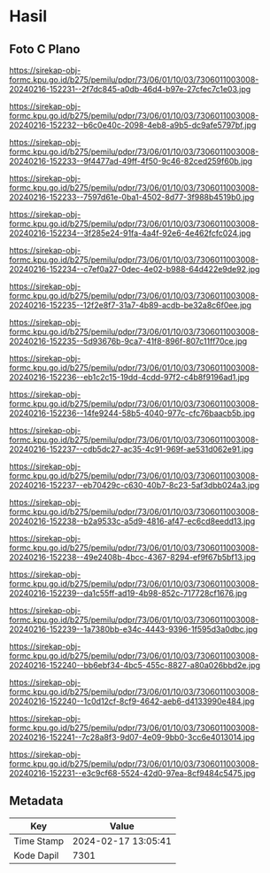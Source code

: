 # Hasil

## Foto C Plano

https://sirekap-obj-formc.kpu.go.id/b275/pemilu/pdpr/73/06/01/10/03/7306011003008-20240216-152231--2f7dc845-a0db-46d4-b97e-27cfec7c1e03.jpg

https://sirekap-obj-formc.kpu.go.id/b275/pemilu/pdpr/73/06/01/10/03/7306011003008-20240216-152232--b6c0e40c-2098-4eb8-a9b5-dc9afe5797bf.jpg

https://sirekap-obj-formc.kpu.go.id/b275/pemilu/pdpr/73/06/01/10/03/7306011003008-20240216-152233--9f4477ad-49ff-4f50-9c46-82ced259f60b.jpg

https://sirekap-obj-formc.kpu.go.id/b275/pemilu/pdpr/73/06/01/10/03/7306011003008-20240216-152233--7597d61e-0ba1-4502-8d77-3f988b4519b0.jpg

https://sirekap-obj-formc.kpu.go.id/b275/pemilu/pdpr/73/06/01/10/03/7306011003008-20240216-152234--3f285e24-91fa-4a4f-92e6-4e462fcfc024.jpg

https://sirekap-obj-formc.kpu.go.id/b275/pemilu/pdpr/73/06/01/10/03/7306011003008-20240216-152234--c7ef0a27-0dec-4e02-b988-64d422e9de92.jpg

https://sirekap-obj-formc.kpu.go.id/b275/pemilu/pdpr/73/06/01/10/03/7306011003008-20240216-152235--12f2e8f7-31a7-4b89-acdb-be32a8c6f0ee.jpg

https://sirekap-obj-formc.kpu.go.id/b275/pemilu/pdpr/73/06/01/10/03/7306011003008-20240216-152235--5d93676b-9ca7-41f8-896f-807c11ff70ce.jpg

https://sirekap-obj-formc.kpu.go.id/b275/pemilu/pdpr/73/06/01/10/03/7306011003008-20240216-152236--eb1c2c15-19dd-4cdd-97f2-c4b8f9196ad1.jpg

https://sirekap-obj-formc.kpu.go.id/b275/pemilu/pdpr/73/06/01/10/03/7306011003008-20240216-152236--14fe9244-58b5-4040-977c-cfc76baacb5b.jpg

https://sirekap-obj-formc.kpu.go.id/b275/pemilu/pdpr/73/06/01/10/03/7306011003008-20240216-152237--cdb5dc27-ac35-4c91-969f-ae531d062e91.jpg

https://sirekap-obj-formc.kpu.go.id/b275/pemilu/pdpr/73/06/01/10/03/7306011003008-20240216-152237--eb70429c-c630-40b7-8c23-5af3dbb024a3.jpg

https://sirekap-obj-formc.kpu.go.id/b275/pemilu/pdpr/73/06/01/10/03/7306011003008-20240216-152238--b2a9533c-a5d9-4816-af47-ec6cd8eedd13.jpg

https://sirekap-obj-formc.kpu.go.id/b275/pemilu/pdpr/73/06/01/10/03/7306011003008-20240216-152238--49e2408b-4bcc-4367-8294-ef9f67b5bf13.jpg

https://sirekap-obj-formc.kpu.go.id/b275/pemilu/pdpr/73/06/01/10/03/7306011003008-20240216-152239--da1c55ff-ad19-4b98-852c-717728cf1676.jpg

https://sirekap-obj-formc.kpu.go.id/b275/pemilu/pdpr/73/06/01/10/03/7306011003008-20240216-152239--1a7380bb-e34c-4443-9396-1f595d3a0dbc.jpg

https://sirekap-obj-formc.kpu.go.id/b275/pemilu/pdpr/73/06/01/10/03/7306011003008-20240216-152240--bb6ebf34-4bc5-455c-8827-a80a026bbd2e.jpg

https://sirekap-obj-formc.kpu.go.id/b275/pemilu/pdpr/73/06/01/10/03/7306011003008-20240216-152240--1c0d12cf-8cf9-4642-aeb6-d4133990e484.jpg

https://sirekap-obj-formc.kpu.go.id/b275/pemilu/pdpr/73/06/01/10/03/7306011003008-20240216-152241--7c28a8f3-9d07-4e09-9bb0-3cc6e4013014.jpg

https://sirekap-obj-formc.kpu.go.id/b275/pemilu/pdpr/73/06/01/10/03/7306011003008-20240216-152231--e3c9cf68-5524-42d0-97ea-8cf9484c5475.jpg


## Metadata

| Key        | Value               |
| ---------- | ------------------- |
| Time Stamp | 2024-02-17 13:05:41 |
| Kode Dapil | 7301                |



